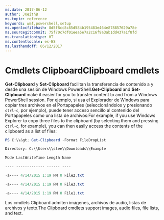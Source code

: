 ```yaml
---
ms.date: 2017-06-12
author: JKeithB
ms.topic: reference
keywords: wmf,powershell,setup
ms.openlocfilehash: 8d5f8cc8c85d584b195483e464e878857629a78e
ms.sourcegitcommit: 75f70c7df01eea5e7a2c16f9a3ab1dd437a1f8fd
ms.translationtype: HT
ms.contentlocale: es-ES
ms.lasthandoff: 06/12/2017
---
```

# <a name="clipboard-cmdlets"></a><span data-ttu-id="37b6f-102">Cmdlets Clipboard</span><span class="sxs-lookup"><span data-stu-id="37b6f-102">Clipboard cmdlets</span></span>
<span data-ttu-id="37b6f-103">**Get-Clipboard** y **Set-Clipboard** facilitan la transferencia de contenido a y desde una sesión de Windows PowerShell.</span><span class="sxs-lookup"><span data-stu-id="37b6f-103">**Get-Clipboard** and **Set-Clipboard** make it easier for you to transfer content to and from a Windows PowerShell session.</span></span> <span data-ttu-id="37b6f-104">Por ejemplo, si usa el Explorador de Windows para copiar tres archivos en el Portapapeles (seleccionándolos y presionando `ctrl-c`, por ejemplo), puede tener acceso sencillo al contenido del Portapapeles como una lista de archivos:</span><span class="sxs-lookup"><span data-stu-id="37b6f-104">For example, if you use Windows Explorer to copy three files to the clipboard (by selecting them and pressing `ctrl-c`, for example), you can then easily access the contents of the clipboard as a list of files:</span></span>

```powershell 
PS C:\\&gt; Get-Clipboard -Format FileDropList

Directory: C:\\Users\\slee\\Downloads\\Example

Mode LastWriteTime Length Name

---- ------------- ------ ----

-a---- 4/14/2015 1:19 PM 0 File2.txt

-a---- 4/14/2015 1:19 PM 0 File3.txt

-a---- 4/14/2015 1:19 PM 0 File1.txt
```


<span data-ttu-id="37b6f-105">Los cmdlets Clipboard admiten imágenes, archivos de audio, listas de archivos y texto.</span><span class="sxs-lookup"><span data-stu-id="37b6f-105">The Clipboard cmdlets support images, audio files, file lists, and text.</span></span>


